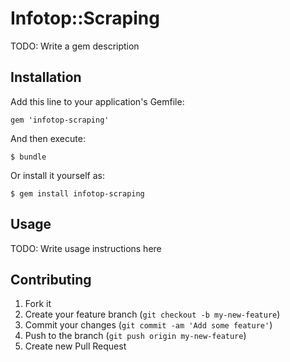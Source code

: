 # Infotop::Scraping

TODO: Write a gem description

## Installation

Add this line to your application's Gemfile:

    gem 'infotop-scraping'

And then execute:

    $ bundle

Or install it yourself as:

    $ gem install infotop-scraping

## Usage

TODO: Write usage instructions here

## Contributing

1. Fork it
2. Create your feature branch (`git checkout -b my-new-feature`)
3. Commit your changes (`git commit -am 'Add some feature'`)
4. Push to the branch (`git push origin my-new-feature`)
5. Create new Pull Request
